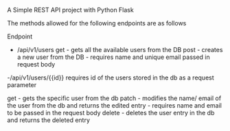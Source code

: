A Simple REST API project with Python Flask

The methods allowed for the following endpoints are as follows

Endpoint 
- /api/v1/users
get - gets all the available users from the DB
post - creates a new user from the DB - requires name and unique email passed in request body


-/api/v1/users/{{id}}
requires id of the users stored in the db as a request parameter

get - gets the specific user from the db
patch - modifies the name/ email of the user from the db and returns the edited entry - requires name and email to be passed in the request body
delete - deletes the user entry in the db and returns the deleted entry
